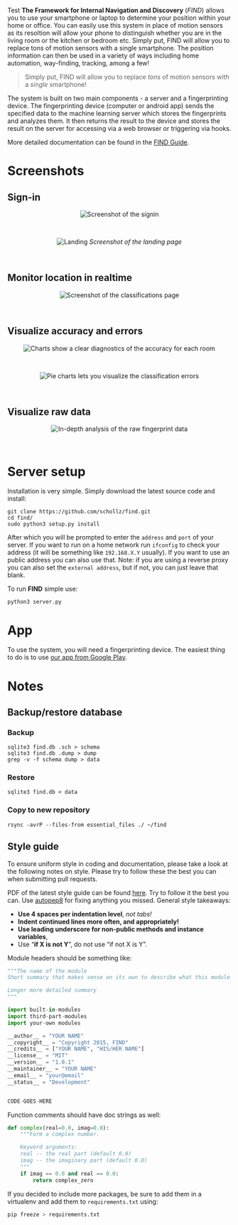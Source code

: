 Test
**The Framework for Internal Navigation and Discovery** (*FIND*) allows you to use your smartphone or laptop to determine your position within your home or office. You can easily use this system in place of motion sensors as its resoltion will allow your phone to distinguish whether you are in the living room or the kitchen or bedroom etc. Simply put, FIND will allow you to replace tons of motion sensors with a single smartphone. The position information can then be used in a variety of ways including home automation, way-finding, tracking, among a few!

<blockquote>Simply put, FIND will allow you to replace <em>tons</em> of motion sensors with a <em>single</em> smartphone!</blockquote>

The system is built on two main components - a server
and a fingerprinting device. The fingerprinting device (computer or android app) sends the specified data to the machine learning server which stores the fingerprints and analyzes them. It then returns the result to the device and stores the result on the server for accessing via a web browser or triggering via hooks.

More detailed documentation can be found in the [FIND Guide](http://internalpositioning.com/guide/).

# Screenshots

## Sign-in


<center>

![Screenshot of the signin](http://internalpositioning.com/guide/img/signin1.png)

</center>

<br>

<center>

![Landing](http://internalpositioning.com/guide/img/landing2.png)
*Screenshot of the landing page*

</center><br>

## Monitor location in realtime


<center>

![Screenshot of the classifications page](http://internalpositioning.com/guide/img/classifications1.png)

</center><br>

## Visualize accuracy and errors

<center>

![Charts show a clear diagnostics of the accuracy for each room](http://internalpositioning.com/guide/img/stats1.png)

</center><br>

<center>

![Pie charts lets you visualize the classification errors](http://internalpositioning.com/guide/img/pies1.png)

</center><br>

## Visualize raw data


<center>

![In-depth analysis of the raw fingerprint data](http://internalpositioning.com/guide/img/signals1.png)

</center><br>

# Server setup

Installation is very simple. Simply download the latest source code and install:

    git clone https://github.com/schollz/find.git
    cd find/
    sudo python3 setup.py install

After which you will be prompted to enter the `address` and `port` of
your server. If you want to run on a home network run `ifconfig` to
check your address (it will be something like `192.168.X.Y` usually).
If you want to use an public address you can also use that. Note: if you are
using a reverse proxy you can also set the `external address`, but if
not, you can just leave that blank.

To run **FIND** simple use:

    python3 server.py


# App

To use the system, you will need a fingerprinting device. The easiest thing to do is to use [our app from Google Play](https://play.google.com/store/apps/details?id=com.hcp.find&hl=en). 

# Notes

## Backup/restore database

### Backup

```
sqlite3 find.db .sch > schema
sqlite3 find.db .dump > dump
grep -v -f schema dump > data
```

### Restore

```
sqlite3 find.db < data
```

### Copy to new repository

```
rsync -avrP --files-from essential_files ./ ~/find
```

## Style guide


To ensure uniform style in coding and documentation, please take a look
at the following notes on style. Please try to follow these the best you
can when submitting pull requests.

PDF of the latest style guide can be found
[here](http://yperevoznikov.com/wp-content/uploads/2014/09/PEP8-python-styles-guide.pdf). Try to follow it the best you can. Use
[autopep8](https://pypi.python.org/pypi/autopep8/) for fixing anything
you missed. General style takeaways:

- **Use 4 spaces per indentation level**, *not tabs!* 
- **Indent continued lines more often, and appropriately!** 
- **Use leading underscore for non-public methods and instance variables**, 
- Use “**if X is not Y**”, do not use “if not X is Y”.

Module headers should be something like:

```python
"""The name of the module
Short summary that makes sense on its own to describe what this module does.

Longer more detailed summary
"""

import built-in-modules
import third-part-modules
import your-own modules

__author__ = "YOUR NAME"
__copyright__ = "Copyright 2015, FIND"
__credits__ = ["YOUR NAME", "HIS/HER NAME"]
__license__ = "MIT"
__version__ = "1.0.1"
__maintainer__ = "YOUR NAME"
__email__ = "your@email"
__status__ = "Development"


CODE-GOES-HERE
```

Function comments should have doc strings as well:

```python
def complex(real=0.0, imag=0.0):
    """Form a complex number.

    Keyword arguments:
    real -- the real part (default 0.0)
    imag -- the imaginary part (default 0.0)
    """
    if imag == 0.0 and real == 0.0:
        return complex_zero
```

If you decided to include more packages, be sure to add them in a virtualenv and add them to `requirements.txt` using:

```bash
pip freeze > requirements.txt
```
